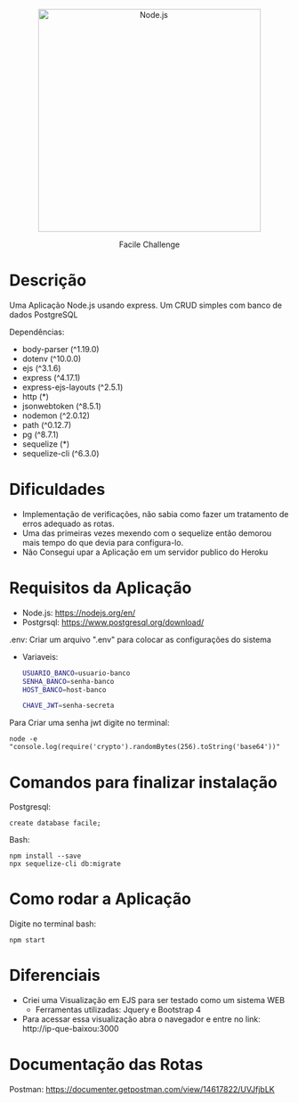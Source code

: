 <p align="center">
  <a href="https://nodejs.org/">
    <img
      alt="Node.js"
      src="https://nodejs.org/static/images/logo-light.svg"
      width="400"
    />
  </a>
</p>

<p align="center">Facile Challenge</p>

# Descrição

Uma Aplicação Node.js usando express. Um CRUD simples com banco de dados PostgreSQL

Dependências: 
- body-parser (^1.19.0)
- dotenv (^10.0.0)
- ejs (^3.1.6)
- express (^4.17.1)
- express-ejs-layouts (^2.5.1)
- http (*)
- jsonwebtoken (^8.5.1)
- nodemon (^2.0.12)
- path (^0.12.7)
- pg (^8.7.1)
- sequelize (*)
- sequelize-cli (^6.3.0)


# Dificuldades
- Implementação de verificações, não sabia como fazer um tratamento de erros adequado as rotas.
- Uma das primeiras vezes mexendo com o sequelize então demorou mais tempo do que devia para configura-lo.
- Não Consegui upar a Aplicação em um servidor publico do Heroku

# Requisitos da Aplicação
- Node.js: https://nodejs.org/en/
- Postgrsql: https://www.postgresql.org/download/

.env: Criar um arquivo ".env" para colocar as configurações do sistema
  - Variaveis:

    ```bash
    USUARIO_BANCO=usuario-banco
    SENHA_BANCO=senha-banco
    HOST_BANCO=host-banco

    CHAVE_JWT=senha-secreta
    ```

Para Criar uma senha jwt digite no terminal:

    node -e "console.log(require('crypto').randomBytes(256).toString('base64'))"

# Comandos para finalizar instalação

Postgresql:

    create database facile;

Bash:

    npm install --save
    npx sequelize-cli db:migrate


# Como rodar a Aplicação

Digite no terminal bash:

    npm start

# Diferenciais

- Criei uma Visualização em EJS para ser testado como um sistema WEB
  - Ferramentas utilizadas: Jquery e Bootstrap 4
- Para acessar essa visualização abra o navegador e entre no link: http://ip-que-baixou:3000

# Documentação das Rotas

Postman: https://documenter.getpostman.com/view/14617822/UVJfjbLK